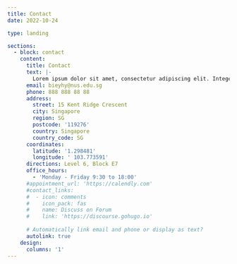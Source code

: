 ```yaml
---
title: Contact
date: 2022-10-24

type: landing

sections:
  - block: contact
    content:
      title: Contact
      text: |-
        Lorem ipsum dolor sit amet, consectetur adipiscing elit. Integer tempus augue non tempor egestas. Proin nisl nunc, dignissim in accumsan dapibus, auctor ullamcorper neque. Quisque at elit felis. Vestibulum ante ipsum primis in faucibus orci luctus et ultrices posuere cubilia curae; Aenean eget elementum odio. Cras interdum eget risus sit amet aliquet. In volutpat, nisl ut fringilla dignissim, arcu nisl suscipit ante, at accumsan sapien nisl eu eros.
      email: bieyhy@nus.edu.sg
      phone: 888 888 88 88
      address:
        street: 15 Kent Ridge Crescent
        city: Singapore
        region: SG
        postcode: '119276'
        country: Singapore
        country_code: SG
      coordinates:
        latitude: '1.298481'
        longitude: ' 103.773591'
      directions: Level 6, Block E7
      office_hours:
        - 'Monday - Friday 9:30 to 18:00'
      #appointment_url: 'https://calendly.com'
      #contact_links:
      #  - icon: comments
      #    icon_pack: fas
      #    name: Discuss on Forum
      #    link: 'https://discourse.gohugo.io'
    
      # Automatically link email and phone or display as text?
      autolink: true
    design:
      columns: '1'
---
```

